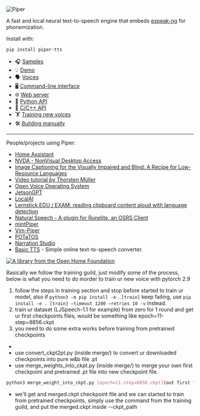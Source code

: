 ![Piper](etc/logo.png)

A fast and local neural text-to-speech engine that embeds [espeak-ng][] for phonemization.

Install with:

``` sh
pip install piper-tts
```

* 🎧 [Samples][samples]
* 💡 [Demo][demo]
* 🗣️ [Voices][voices]
* 🖥️ [Command-line interface][cli]
* 🌐 [Web server][api-http]
* 🐍 [Python API][api-python]
* 🔧 [C/C++ API][libpiper]
* 🏋️ [Training new voices][training]
* 🛠️ [Building manually][building]

---

People/projects using Piper:

* [Home Assistant](https://github.com/home-assistant/addons/blob/master/piper/README.md)
* [NVDA - NonVisual Desktop Access](https://www.nvaccess.org/post/in-process-8th-may-2023/#voices)
* [Image Captioning for the Visually Impaired and Blind: A Recipe for Low-Resource Languages](https://www.techrxiv.org/articles/preprint/Image_Captioning_for_the_Visually_Impaired_and_Blind_A_Recipe_for_Low-Resource_Languages/22133894)
* [Video tutorial by Thorsten Müller](https://youtu.be/rjq5eZoWWSo)
* [Open Voice Operating System](https://github.com/OpenVoiceOS/ovos-tts-plugin-piper)
* [JetsonGPT](https://github.com/shahizat/jetsonGPT)
* [LocalAI](https://github.com/go-skynet/LocalAI)
* [Lernstick EDU / EXAM: reading clipboard content aloud with language detection](https://lernstick.ch/)
* [Natural Speech - A plugin for Runelite, an OSRS Client](https://github.com/phyce/rl-natural-speech)
* [mintPiper](https://github.com/evuraan/mintPiper)
* [Vim-Piper](https://github.com/wolandark/vim-piper)
* [POTaTOS](https://www.youtube.com/watch?v=Dz95q6XYjwY)
* [Narration Studio](https://github.com/phyce/Narration-Studio)
* [Basic TTS](https://basictts.com/) - Simple online text-to-speech converter.

[![A library from the Open Home Foundation](https://www.openhomefoundation.org/badges/ohf-library.png)](https://www.openhomefoundation.org/)

<!-- Links -->
[espeak-ng]: https://github.com/espeak-ng/espeak-ng
[cli]: https://github.com/OHF-Voice/piper1-gpl/blob/main/docs/CLI.md
[api-http]: https://github.com/OHF-Voice/piper1-gpl/blob/main/docs/API_HTTP.md
[api-python]: https://github.com/OHF-Voice/piper1-gpl/blob/main/docs/API_PYTHON.md
[training]: https://github.com/OHF-Voice/piper1-gpl/blob/main/docs/TRAINING.md
[building]: https://github.com/OHF-Voice/piper1-gpl/blob/main/docs/BUILDING.md
[voices]: https://github.com/OHF-Voice/piper1-gpl/blob/main/docs/VOICES.md
[samples]: https://rhasspy.github.io/piper-samples
[demo]: https://rhasspy.github.io/piper-samples/demo.html
[libpiper]: https://github.com/OHF-Voice/piper1-gpl/tree/main/libpiper



<!-- Training settings -->
Basically we follow the training guild, just modify some of the process, below is what you need to do inorder to train ur new voice with pytorch 2.9
1. follow the steps in training section and stop before started to train ur model, also if `python3 -m pip install -e .[train]` keep failing, use `pip install -e . [train] —timeout 1200 —retries 10 -v` instead.
2. train ur dataset (LJSpeech-1.1 for example) from zero for 1 round and get ur first checkpoints files, would be something like epoch=11-step=8856.ckpt
4. you need to do some extra works before training from pretrained checkpoints
- [download pretrained checkpoints]: https://huggingface.co/datasets/rhasspy/piper-checkpoints/tree/main/en/en_US
- use convert_ckpt2pt.py (inside merge/) to convert ur downloaded checkpoints into pure w&b file .pt
- use merge_weights_into_ckpt.py (inside merge/) to merge your own first checkpoint and pretrained .pt file into new checkpoint file.
``` sh
python3 merge_weight_into_ckpt.py [epoch=11-step=8856.ckpt](out first few checkpoint file) [epoch=6679-step=1554200.pt](pretrained w&b .pt file) [merged.ckpt](output file :inside runs/merged)
```
- we'll get and merged.ckpt checkpoint file and we can started to train from pretrained checkpoints, simply use the command from the training guild, and put the merged.ckpt inside --ckpt_path

<!-- Export onnx settings -->


